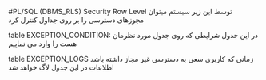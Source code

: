 #PL/SQL (DBMS_RLS) Security Row Level
توسط این زیر سیستم میتوان مجوزهای دسترسی را بر روی جداول کنترل کرد


table EXCEPTION_CONDITION:
در این جدول شرایطی که روی جدول مورد نظرمان هست را وارد می نماییم

table EXCEPTION_LOGS
زمانی که کاربری سعی به دسترسی غیر مجاز داشته باشد اطلاعات در این جدول لاگ خواهد شد
